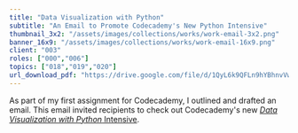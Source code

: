```yaml
---
title: "Data Visualization with Python"
subtitle: "An Email to Promote Codecademy's New Python Intensive"
thumbnail_3x2: "/assets/images/collections/works/work-email-3x2.png"
banner_16x9: "/assets/images/collections/works/work-email-16x9.png"
client: "003"
roles: ["000","006"]
topics: ["018","019","020"]
url_download_pdf: "https://drive.google.com/file/d/1QyL6k9QFLn9hYBhnvVwHsADeHAK4RKla/view?usp=sharing"
---
```

As part of my first assignment for Codecademy, I outlined and drafted an email. This email invited recipients to check out Codecademy's new [*Data Visualization with Python* Intensive](https://www.codecademy.com/pro/intensive/data-visualization-with-python).
